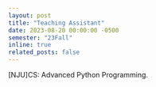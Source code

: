 ```yaml
---
layout: post
title: "Teaching Assistant"
date: 2023-08-20 00:00:00 -0500
semester: "23Fall"
inline: true
related_posts: false
---
```


[NJU]CS: Advanced Python Programming.
